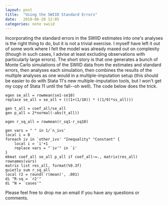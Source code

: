 ```yaml
---
layout: post
title:  "Using the SWIID Standard Errors"
date:   2010-06-20 12:05
categories: note swiid
---
```


Incorporating the standard errors in the SWIID estimates into one's analyses is the right thing to do, but it is not a trivial exercise.  I myself have left it out of some work where I felt the model was already maxed out on complexity (though in such cases, I advise at least excluding observations with particularly large errors).  The short story is that one generates a bunch of Monte Carlo simulations of the SWIID data from the estimates and standard errors, then analyses each simulation, then combines the results of the multiple analyses as one would in a multiple-imputation setup (this should be easier to do with Stata 11's new multiple-imputation tools, but I won't get my copy of Stata 11 until the fall--oh well).  The code below does the trick.

    egen se_all = rowmean(se1-se10)
    replace se_all = se_all + (((1+(1/10)) * ((1/9)*ss_all)))
    
    gen t_all = coef_all/se_all
    gen p_all = 2*normal(-abs(t_all))
    
    egen r_sq_all = rowmean(r_sq1-r_sq10)
    
    gen vars = " " in 1/`n_ivs'
    local i = 0
    foreach iv in `other_ivs' "Inequality" "Constant" {
    	local i = `i'+1
    	replace vars = "`iv'" in `i'
    }
    mkmat coef_all se_all p_all if coef_all~=., matrix(res_all) rownames(vars)
    matrix list res_all, format(%9.3f)
    quietly sum r_sq_all
    local r2 = round(`r(mean)', .001)
    di "R-sq = `r2'"
    di "N = `cases'"


Please feel free to drop me an email if you have any questions or comments.
